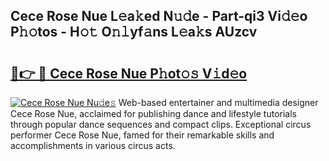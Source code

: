 ## Cece Rose Nue L𝚎a𝚔ed N𝚞𝚍e - Part-qi3 Vi𝚍𝚎o P𝚑𝚘tos - H𝚘𝚝 O𝚗𝚕yf𝚊ns L𝚎a𝚔s AUzcv

# <h2><a href="http://kfdtgbc.oniu.top/?m=Cece+Rose+Nue">🔗👉 🔴 Cece Rose Nue P𝚑ot𝚘𝚜 V𝚒d𝚎o</a></h2>

[![Cece Rose Nue Nu𝚍e𝚜](https://i.imgur.com/0qMVB7G.gif)](http://kfdtgbc.oniu.top/?m=Cece+Rose+Nue)
Web-based entertainer and multimedia designer Cece Rose Nue, acclaimed for publishing dance and lifestyle tutorials through popular dance sequences and compact clips. Exceptional circus performer Cece Rose Nue, famed for their remarkable skills and accomplishments in various circus acts.  
